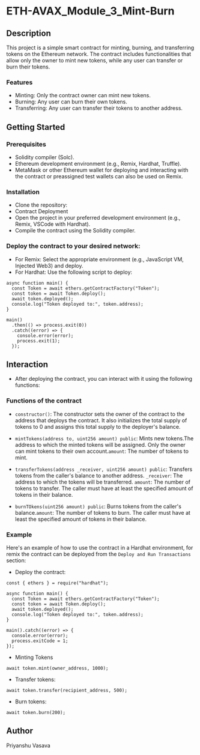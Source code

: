 # ETH-AVAX_Module_3_Mint-Burn
## Description
This project is a simple smart contract for minting, burning, and transferring tokens on the Ethereum network. The contract includes functionalities that allow only the owner to mint new tokens, while any user can transfer or burn their tokens.

### Features
* Minting: Only the contract owner can mint new tokens.
* Burning: Any user can burn their own tokens.
* Transferring: Any user can transfer their tokens to another address.

## Getting Started

### Prerequisites
  
* Solidity compiler (Solc).
* Ethereum development environment (e.g., Remix, Hardhat, Truffle).
* MetaMask or other Ethereum wallet for deploying and interacting with the contract or preassigned test wallets can also be used on Remix.

### Installation
* Clone the repository:
* Contract Deployment
* Open the project in your preferred development environment (e.g., Remix, VSCode with Hardhat).
* Compile the contract using the Solidity compiler.

### Deploy the contract to your desired network:

- For Remix: Select the appropriate environment (e.g., JavaScript VM, Injected Web3) and deploy.
- For Hardhat: Use the following script to deploy:

```
async function main() {
  const Token = await ethers.getContractFactory("Token");
  const token = await Token.deploy();
  await token.deployed();
  console.log("Token deployed to:", token.address);
}

main()
  .then(() => process.exit(0))
  .catch((error) => {
    console.error(error);
    process.exit(1);
  });
```

## Interaction
* After deploying the contract, you can interact with it using the following functions:

### Functions of the contract
* `constructor()`:
The constructor sets the owner of the contract to the address that deploys the contract. It also initializes the total supply of tokens to 0 and assigns this total supply to the deployer's balance.

* `mintTokens(address to, uint256 amount) public`:
Mints new tokens.The address to which the minted tokens will be assigned. Only the owner can mint tokens to their own account.`amount`: The number of tokens to mint.

* `transferTokens(address _receiver, uint256 amount) public`: Transfers tokens from the caller's balance to another address. `_receiver`: The address to which the tokens will be transferred. `amount`: The number of tokens to transfer. The caller must have at least the specified amount of tokens in their balance.

* `burnTOkens(uint256 amount) public`:
Burns tokens from the caller's balance.`amount`: The number of tokens to burn. The caller must have at least the specified amount of tokens in their balance.

### Example
Here's an example of how to use the contract in a Hardhat environment, for remix the contract can be deployed from the `Deploy and Run Transactions` section:

* Deploy the contract:
```
const { ethers } = require("hardhat");

async function main() {
  const Token = await ethers.getContractFactory("Token");
  const token = await Token.deploy();
  await token.deployed();
  console.log("Token deployed to:", token.address);
}

main().catch((error) => {
  console.error(error);
  process.exitCode = 1;
});
```
* Minting Tokens

`await token.mint(owner_address, 1000);`
* Transfer tokens:

`await token.transfer(recipient_address, 500);`
* Burn tokens:

`await token.burn(200);`

## Author
Priyanshu Vasava
